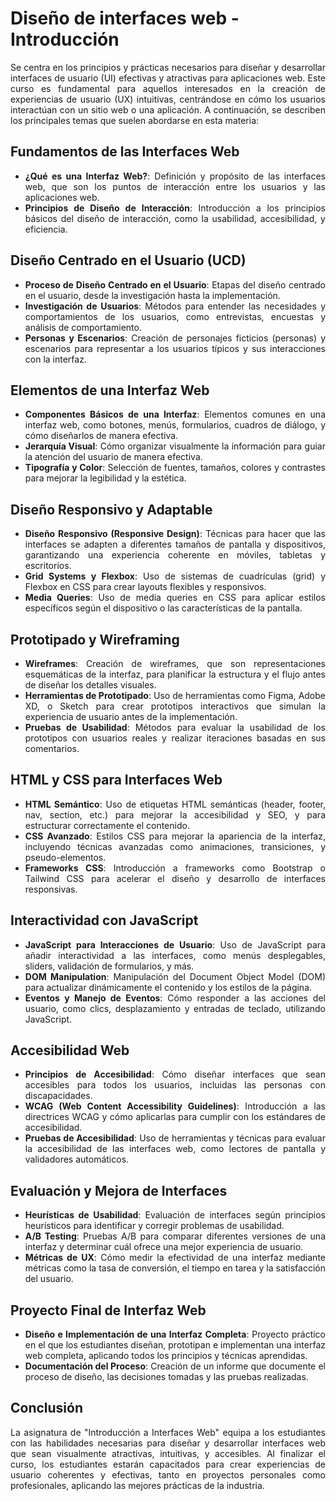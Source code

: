 # Diseño de interfaces web - Introducción

<div align=justify>

Se centra en los principios y prácticas necesarios para diseñar y desarrollar interfaces de usuario (UI) efectivas y atractivas para aplicaciones web. Este curso es fundamental para aquellos interesados en la creación de experiencias de usuario (UX) intuitivas, centrándose en cómo los usuarios interactúan con un sitio web o una aplicación. A continuación, se describen los principales temas que suelen abordarse en esta materia:

## **Fundamentos de las Interfaces Web**
   - **¿Qué es una Interfaz Web?**: Definición y propósito de las interfaces web, que son los puntos de interacción entre los usuarios y las aplicaciones web.
   - **Principios de Diseño de Interacción**: Introducción a los principios básicos del diseño de interacción, como la usabilidad, accesibilidad, y eficiencia.

## **Diseño Centrado en el Usuario (UCD)**
   - **Proceso de Diseño Centrado en el Usuario**: Etapas del diseño centrado en el usuario, desde la investigación hasta la implementación.
   - **Investigación de Usuarios**: Métodos para entender las necesidades y comportamientos de los usuarios, como entrevistas, encuestas y análisis de comportamiento.
   - **Personas y Escenarios**: Creación de personajes ficticios (personas) y escenarios para representar a los usuarios típicos y sus interacciones con la interfaz.

## **Elementos de una Interfaz Web**
   - **Componentes Básicos de una Interfaz**: Elementos comunes en una interfaz web, como botones, menús, formularios, cuadros de diálogo, y cómo diseñarlos de manera efectiva.
   - **Jerarquía Visual**: Cómo organizar visualmente la información para guiar la atención del usuario de manera efectiva.
   - **Tipografía y Color**: Selección de fuentes, tamaños, colores y contrastes para mejorar la legibilidad y la estética.

## **Diseño Responsivo y Adaptable**
   - **Diseño Responsivo (Responsive Design)**: Técnicas para hacer que las interfaces se adapten a diferentes tamaños de pantalla y dispositivos, garantizando una experiencia coherente en móviles, tabletas y escritorios.
   - **Grid Systems y Flexbox**: Uso de sistemas de cuadrículas (grid) y Flexbox en CSS para crear layouts flexibles y responsivos.
   - **Media Queries**: Uso de media queries en CSS para aplicar estilos específicos según el dispositivo o las características de la pantalla.

## **Prototipado y Wireframing**
   - **Wireframes**: Creación de wireframes, que son representaciones esquemáticas de la interfaz, para planificar la estructura y el flujo antes de diseñar los detalles visuales.
   - **Herramientas de Prototipado**: Uso de herramientas como Figma, Adobe XD, o Sketch para crear prototipos interactivos que simulan la experiencia de usuario antes de la implementación.
   - **Pruebas de Usabilidad**: Métodos para evaluar la usabilidad de los prototipos con usuarios reales y realizar iteraciones basadas en sus comentarios.

## **HTML y CSS para Interfaces Web**
   - **HTML Semántico**: Uso de etiquetas HTML semánticas (header, footer, nav, section, etc.) para mejorar la accesibilidad y SEO, y para estructurar correctamente el contenido.
   - **CSS Avanzado**: Estilos CSS para mejorar la apariencia de la interfaz, incluyendo técnicas avanzadas como animaciones, transiciones, y pseudo-elementos.
   - **Frameworks CSS**: Introducción a frameworks como Bootstrap o Tailwind CSS para acelerar el diseño y desarrollo de interfaces responsivas.

## **Interactividad con JavaScript**
   - **JavaScript para Interacciones de Usuario**: Uso de JavaScript para añadir interactividad a las interfaces, como menús desplegables, sliders, validación de formularios, y más.
   - **DOM Manipulation**: Manipulación del Document Object Model (DOM) para actualizar dinámicamente el contenido y los estilos de la página.
   - **Eventos y Manejo de Eventos**: Cómo responder a las acciones del usuario, como clics, desplazamiento y entradas de teclado, utilizando JavaScript.

## **Accesibilidad Web**
   - **Principios de Accesibilidad**: Cómo diseñar interfaces que sean accesibles para todos los usuarios, incluidas las personas con discapacidades.
   - **WCAG (Web Content Accessibility Guidelines)**: Introducción a las directrices WCAG y cómo aplicarlas para cumplir con los estándares de accesibilidad.
   - **Pruebas de Accesibilidad**: Uso de herramientas y técnicas para evaluar la accesibilidad de las interfaces web, como lectores de pantalla y validadores automáticos.

## **Evaluación y Mejora de Interfaces**
   - **Heurísticas de Usabilidad**: Evaluación de interfaces según principios heurísticos para identificar y corregir problemas de usabilidad.
   - **A/B Testing**: Pruebas A/B para comparar diferentes versiones de una interfaz y determinar cuál ofrece una mejor experiencia de usuario.
   - **Métricas de UX**: Cómo medir la efectividad de una interfaz mediante métricas como la tasa de conversión, el tiempo en tarea y la satisfacción del usuario.

## **Proyecto Final de Interfaz Web**
   - **Diseño e Implementación de una Interfaz Completa**: Proyecto práctico en el que los estudiantes diseñan, prototipan e implementan una interfaz web completa, aplicando todos los principios y técnicas aprendidas.
   - **Documentación del Proceso**: Creación de un informe que documente el proceso de diseño, las decisiones tomadas y las pruebas realizadas.

## Conclusión

La asignatura de "Introducción a Interfaces Web" equipa a los estudiantes con las habilidades necesarias para diseñar y desarrollar interfaces web que sean visualmente atractivas, intuitivas, y accesibles. Al finalizar el curso, los estudiantes estarán capacitados para crear experiencias de usuario coherentes y efectivas, tanto en proyectos personales como profesionales, aplicando las mejores prácticas de la industria.

</div>